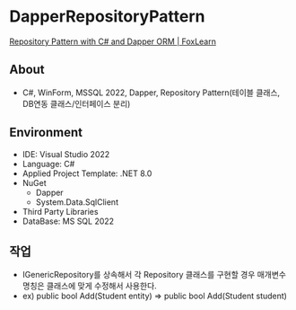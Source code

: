﻿# DapperRepositoryPattern

[Repository Pattern with C# and Dapper ORM | FoxLearn](https://youtu.be/uS9Sy97Su_E?si=Qx4Ytl-OCUR5OSTe)

## About
* C#, WinForm, MSSQL 2022, Dapper, Repository Pattern(테이블 클래스, DB연동 클래스/인터페이스 분리)

## Environment
* IDE: Visual Studio 2022
* Language: C#
* Applied Project Template: .NET 8.0
* NuGet  
    * Dapper
    * System.Data.SqlClient
* Third Party Libraries
* DataBase: MS SQL 2022

## 작업
* IGenericRepository<T>를 상속해서 각 Repository 클래스를 구현할 경우 매개변수명칭은 클래스에 맞게 수정해서 사용한다.
* ex) public bool Add(Student entity) => public bool Add(Student student)
